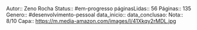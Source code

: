 Autor:: Zeno Rocha
Status:: #em-progresso 
páginasLidas:: 56
Páginas:: 135
Genero:: #desenvolvimento-pessoal
data_inicio::
data_conclusao:
Nota:: 8/10
Capa:: https://m.media-amazon.com/images/I/41Xkqy2rMDL.jpg

